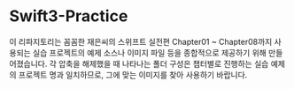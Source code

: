 # Swift3-Practice
이 리파지토리는 꼼꼼한 재은씨의 스위프트 실전편 Chapter01 ~ Chapter08까지 사용되는 실습 프로젝트의 예제 소스나 이미지 파일 등을 종합적으로 제공하기 위해 만들어졌습니다. 각 압축을 해제했을 때 나타나는 폴더 구성은 챕터별로 진행하는 실습 예제의 프로젝트 명과 일치하므로, 그에 맞는 이미지를 찾아 사용하기 바랍니다. 
